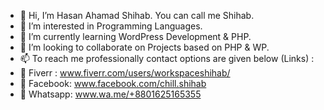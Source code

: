 - 👋 Hi, I’m Hasan Ahamad Shihab. You can call me Shihab.
- 👀 I’m interested in Programming Languages.
- 🌱 I’m currently learning WordPress Development & PHP.
- 💞️ I’m looking to collaborate on Projects based on PHP & WP.
- 📫 To reach me professionally contact options are given below (Links) :
- 👤 Fiverr  : www.fiverr.com/users/workspaceshihab/
- 👤 Facebook: www.facebook.com/chill.shihab
- 👤 Whatsapp: www.wa.me/+8801625165355

<!---
workspaceshihab/workspaceshihab is a ✨ special ✨ repository because its `README.md` (this file) appears on your GitHub profile.
You can click the Preview link to take a look at your changes.
--->

